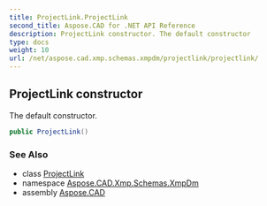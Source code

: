 ```yaml
---
title: ProjectLink.ProjectLink
second_title: Aspose.CAD for .NET API Reference
description: ProjectLink constructor. The default constructor
type: docs
weight: 10
url: /net/aspose.cad.xmp.schemas.xmpdm/projectlink/projectlink/
---
```

## ProjectLink constructor

The default constructor.

```csharp
public ProjectLink()
```

### See Also

* class [ProjectLink](../)
* namespace [Aspose.CAD.Xmp.Schemas.XmpDm](../../projectlink/)
* assembly [Aspose.CAD](../../../)



